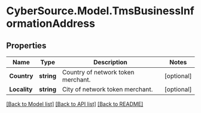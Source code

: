 # CyberSource.Model.TmsBusinessInformationAddress
## Properties

Name | Type | Description | Notes
------------ | ------------- | ------------- | -------------
**Country** | **string** | Country of network token merchant. | [optional] 
**Locality** | **string** | City of network token merchant. | [optional] 

[[Back to Model list]](../README.md#documentation-for-models) [[Back to API list]](../README.md#documentation-for-api-endpoints) [[Back to README]](../README.md)

